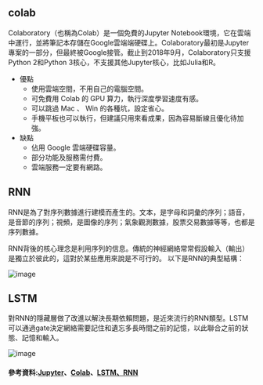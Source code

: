 ## colab
Colaboratory（也稱為Colab）是一個免費的Jupyter Notebook環境，它在雲端中運行，並將筆記本存儲在Google雲端端硬碟上。Colaboratory最初是Jupyter專案的一部分，但最終被Google接管。截止到2018年9月，Colaboratory只支援Python 2和Python 3核心，不支援其他Jupyter核心，比如Julia和R。
* 優點
  * 使用雲端空間，不用自己的電腦空間。
  * 可免費用 Colab 的 GPU 算力，執行深度學習速度有感。
  * 可以跳過 Mac 、 Win 的各種坑，設定省心。
  * 手機平板也可以執行，但建議只用來看成果，因為容易斷線且優化待加強。
* 缺點
  * 佔用 Google 雲端硬碟容量。
  * 部分功能及服務需付費。
  * 雲端服務一定要有網路。

## RNN
RNN是為了對序列數據進行建模而產生的。文本，是字母和詞彙的序列；語音，是音節的序列；視頻，是圖像的序列；氣象觀測數據，股票交易數據等等，也都是序列數據。

RNN背後的核心理念是利用序列的信息。傳統的神經網絡常常假設輸入（輸出）是獨立於彼此的，這對於某些應用來說是不可行的。
以下是RNN的典型結構：

![image](https://user-images.githubusercontent.com/47874872/123468955-091d9600-d625-11eb-88df-38f2eec15516.png)

## LSTM
對RNN的隱藏層做了改進以解決長期依賴問題，是近來流行的RNN類型。LSTM可以通過gate決定網絡需要記住和遺忘多長時間之前的記憶，以此聯合之前的狀態、記憶和輸入。

![image](https://user-images.githubusercontent.com/47874872/123469064-26eafb00-d625-11eb-8660-42b4ed968b7f.png)

#### 參考資料:[Jupyter](https://zh.wikipedia.org/wiki/Jupyter)、[Colab](https://en.wikipedia.org/wiki/Colab)、[LSTM、RNN](https://zh.wikipedia.org/wiki/%E9%95%B7%E7%9F%AD%E6%9C%9F%E8%A8%98%E6%86%B6)

